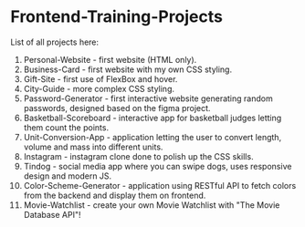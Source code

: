 # Frontend-Training-Projects

List of all projects here:

1. Personal-Website - first website (HTML only).
2. Business-Card - first website with my own CSS styling.
3. Gift-Site - first use of FlexBox and hover.
4. City-Guide - more complex CSS styling.
5. Password-Generator - first interactive website generating random passwords, designed based on the figma project.
6. Basketball-Scoreboard - interactive app for basketball judges letting them count the points.
7. Unit-Conversion-App - application letting the user to convert length, volume and mass into different units.
8. Instagram - instagram clone done to polish up the CSS skills.
9. Tindog - social media app where you can swipe dogs, uses responsive design and modern JS.
10. Color-Scheme-Generator - application using RESTful API to fetch colors from the backend and display them on frontend.
11. Movie-Watchlist - create your own Movie Watchlist with "The Movie Database API"!
